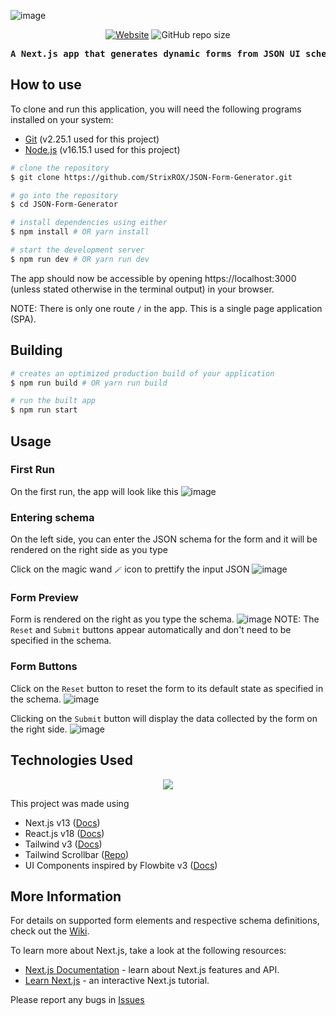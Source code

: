 ![image](https://user-images.githubusercontent.com/40167899/209675751-e51bd43b-1ad0-4e7c-a6b0-2658a6077f18.png)

<p align="center">
  <a href="https://frontend-assignment-iota.vercel.app/"><img alt="Website" src="https://img.shields.io/website?url=https%3A%2F%2Fjson-form-generator.vercel.app%2F"></a>
  <img alt="GitHub repo size" src="https://img.shields.io/github/repo-size/strixrox/frontend-assignment">
</p>
<pre align="center" style="font-weight: bold">A Next.js app that generates dynamic forms from JSON UI schemas</pre>

## How to use
To clone and run this application, you will need the following programs installed on your system:
- [Git](https://git-scm.com/) (v2.25.1 used for this project)
- [Node.js](https://nodejs.org/en/) (v16.15.1 used for this project)
```bash
# clone the repository
$ git clone https://github.com/StrixROX/JSON-Form-Generator.git

# go into the repository
$ cd JSON-Form-Generator

# install dependencies using either
$ npm install # OR yarn install

# start the development server
$ npm run dev # OR yarn run dev
```
The app should now be accessible by opening https://localhost:3000 (unless stated otherwise in the terminal output) in your browser.

NOTE: There is only one route `/` in the app. This is a single page application (SPA).

## Building
```bash
# creates an optimized production build of your application
$ npm run build # OR yarn run build

# run the built app
$ npm run start
```

## Usage
### First Run
On the first run, the app will look like this
![image](https://user-images.githubusercontent.com/40167899/209680308-2c47d24a-e659-4245-8d93-781f7ba3e48b.png)

### Entering schema
On the left side, you can enter the JSON schema for the form and it will be rendered on the right side as you type

Click on the magic wand `🪄` icon to prettify the input JSON
![image](https://user-images.githubusercontent.com/40167899/209682841-38646c18-d933-4580-a028-40a51e8056af.png)

### Form Preview
Form is rendered on the right as you type the schema.
![image](https://user-images.githubusercontent.com/40167899/209682154-2a425e57-8f1a-4b7c-9266-0abc4ec08bb0.png)
NOTE: The `Reset` and `Submit` buttons appear automatically and don't need to be specified in the schema.

### Form Buttons
Click on the `Reset` button to reset the form to its default state as specified in the schema.
![image](https://user-images.githubusercontent.com/40167899/209683371-c8055e5a-8523-46d6-91b2-9a1bb56c6831.png)

Clicking on the `Submit` button will display the data collected by the form on the right side.
![image](https://user-images.githubusercontent.com/40167899/209683797-1d3b6fc6-1184-4b59-a0e9-829e635bbcd4.png)

## Technologies Used
<p align="center">
  <img src="https://user-images.githubusercontent.com/40167899/209702524-78f41e74-3f1f-4f7a-a32c-9cdfb79a8905.png" />
</p>

This project was made using
- Next.js v13 ([Docs](https://nextjs.org/docs))
- React.js v18 ([Docs](https://reactjs.org/docs/getting-started.html))
- Tailwind v3 ([Docs](https://tailwindcss.com/docs/))
- Tailwind Scrollbar ([Repo](https://github.com/adoxography/tailwind-scrollbar))
- UI Components inspired by Flowbite v3 ([Docs](https://flowbite.com/docs/))

## More Information
For details on supported form elements and respective schema definitions, check out the [Wiki](https://github.com/StrixROX/Frontend-Assignment/wiki).

To learn more about Next.js, take a look at the following resources:

- [Next.js Documentation](https://nextjs.org/docs) - learn about Next.js features and API.
- [Learn Next.js](https://nextjs.org/learn) - an interactive Next.js tutorial.

Please report any bugs in [Issues](https://github.com/StrixROX/Frontend-Assignment/issues)
